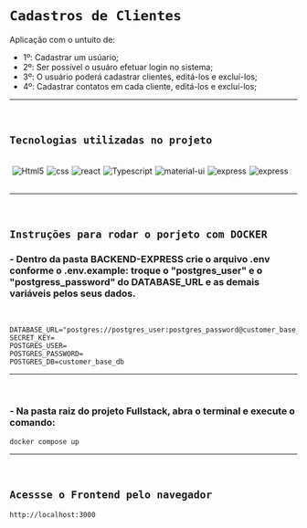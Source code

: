 # `Cadastros de Clientes`

<p>Aplicação com o untuito de:<br>

- 1º: Cadastrar um usúario;<br>
- 2º: Ser possível o usuáro efetuar login no sistema;<br>
- 3º: O usuário poderá cadastrar clientes, editá-los e excluí-los;
- 4º: Cadastrar contatos em cada cliente, editá-los e excluí-los;
<hr>
<br>

## `Tecnologias utilizadas no projeto`

<br>
<div id="tecs"style='display:flex; gap: 5px;'><br>
   <img align="center" alt="Html5" src="https://img.shields.io/badge/HTML5-E34F26?style=for-the-badge&logo=html5&logoColor=white">

   <img align="center" alt="css" src="https://img.shields.io/badge/CSS3-1572B6?style=for-the-badge&logo=css3&logoColor=white">

   <img align="center" alt="react" src="https://img.shields.io/badge/React-20232A?style=for-the-badge&logo=react&logoColor=61DAFB">

   <img align="center" alt="Typescript" src="https://img.shields.io/badge/TypeScript-007ACC?style=for-the-badge&logo=typescript&logoColor=white">

   <img align="center" alt="material-ui" src="https://img.shields.io/badge/material ui-007ACC?style=for-the-badge&logo=mui&logoColor=white">

   <img align="center" alt="express" src="https://img.shields.io/badge/express-007ACC?style=for-the-badge&logo=express&logoColor=white">

   <img align="center" alt="express" src="https://img.shields.io/badge/TypeORM-007ACC?style=for-the-badge&logo=javascript&logoColor=white">

</div></br>
<hr>
<br>


## `Instruções para rodar o porjeto com DOCKER`

### - Dentro da pasta BACKEND-EXPRESS crie o arquivo .env conforme o .env.example: troque o "postgres_user" e o "postgress_password" do DATABASE_URL e as demais variáveis pelos seus dados.

<br>

```
DATABASE_URL="postgres://postgres_user:postgres_password@customer_base_db:5432/customer_base_db"
SECRET_KEY=
POSTGRES_USER=
POSTGRES_PASSWORD=
POSTGRES_DB=customer_base_db

```

<hr>
<br>

### - Na pasta raiz do projeto Fullstack, abra o terminal e execute o comando:
```
docker compose up
```
<hr>
<br>

## `Acessse o Frontend pelo navegador`

```
http://localhost:3000
```

